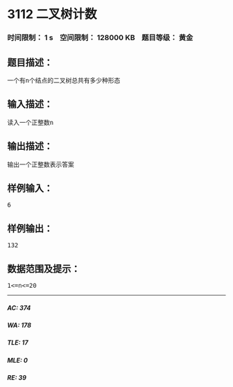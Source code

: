 # 3112 二叉树计数   
### 时间限制： 1 s&nbsp;&nbsp;&nbsp;&nbsp;空间限制： 128000 KB&nbsp;&nbsp;&nbsp;&nbsp;题目等级： 黄金  
## 题目描述：  

<pre>
一个有n个结点的二叉树总共有多少种形态
</pre>
  
  
## 输入描述：  

<pre>
读入一个正整数n
</pre>
  
  
## 输出描述：  

<pre>
输出一个正整数表示答案
</pre>
  
  
## 样例输入：  

<pre>
6
</pre>
  
  
## 样例输出：  

<pre>
132
</pre>
  
  
## 数据范围及提示：  

<pre>
1<=n<=20
</pre>
  
  
***  

##### AC: 374  
##### WA: 178  
##### TLE: 17  
##### MLE: 0  
##### RE: 39  
